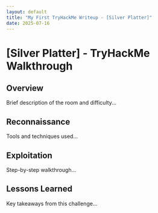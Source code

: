 ```yaml
---
layout: default
title: "My First TryHackMe Writeup - [Silver Platter]"
date: 2025-07-16
---
```


# [Silver Platter] - TryHackMe Walkthrough

## Overview
Brief description of the room and difficulty...

## Reconnaissance
Tools and techniques used...

## Exploitation
Step-by-step walkthrough...

## Lessons Learned
Key takeaways from this challenge...
